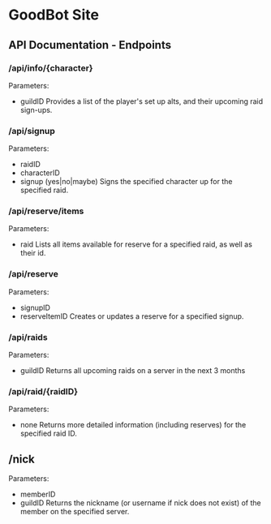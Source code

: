 # GoodBot Site

## API Documentation - Endpoints

### /api/info/{character}
Parameters:
* guildID
Provides a list of the player's set up alts, and their upcoming raid sign-ups.


### /api/signup
Parameters:
* raidID
* characterID
* signup (yes|no|maybe)
Signs the specified character up for the specified raid.


### /api/reserve/items
Parameters:
* raid
Lists all items available for reserve for a specified raid, as well as their id.


### /api/reserve
Parameters:
* signupID
* reserveItemID
Creates or updates a reserve for a specified signup.


### /api/raids
Parameters:
* guildID
Returns all upcoming raids on a server in the next 3 months


### /api/raid/{raidID}
Parameters:
* none
Returns more detailed information (including reserves) for the specified raid ID.


## /nick
Parameters:
* memberID
* guildID
Returns the nickname (or username if nick does not exist) of the member on the specified server.